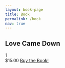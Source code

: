 ```yaml
---
layout: book-page
title: Book
permalink: /book
nav: true
---
```


<div id="book-container">
	<div id="book-wrapper">
		<div id="book">
		</div>
	</div>
    <div class="simpleCart_shelfItem">
          <h2 class="item_name vanish">Love Came Down</h2>
            <div class="item_Quantity vanish">1</div>
          <span class="item_price vanish">$15.00</span>
             <a href="javascript:;" class="simpleCart_checkout book-button"><span class="item_add" href="javascript:;">Buy the Book!</span></a>
    </div>
</div>




